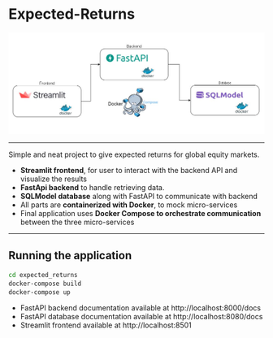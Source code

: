 # Expected-Returns

![Diagram](./Docs/DockerComposeDiagram.jpg "Docker Compose Diagram")

---
Simple and neat project to give expected returns for global equity markets.

- **Streamlit frontend**, for user to interact with the backend API and visualize the results
- **FastApi backend** to handle retrieving data.
- **SQLModel database** along with FastAPI to communicate with backend
- All parts are **containerized with Docker**, to mock micro-services
- Final application uses **Docker Compose to orchestrate communication** between the three micro-services

---

## Running the application

```sh
cd expected_returns
docker-compose build
docker-compose up
```
- FastAPI backend documentation available at http://localhost:8000/docs
- FastAPI database documentation available at http://localhost:8080/docs
- Streamlit frontend available at http://localhost:8501